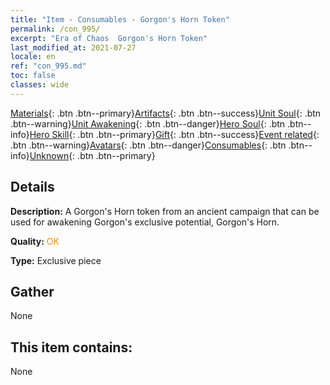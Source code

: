 ```yaml
---
title: "Item - Consumables - Gorgon's Horn Token"
permalink: /con_995/
excerpt: "Era of Chaos  Gorgon's Horn Token"
last_modified_at: 2021-07-27
locale: en
ref: "con_995.md"
toc: false
classes: wide
---
```

 [Materials](/Items/){: .btn .btn--primary}[Artifacts](/Items/Artifacts/){: .btn .btn--success}[Unit Soul](/Items/UnitSoul/){: .btn .btn--warning}[Unit Awakening](/Items/UnitAwakening/){: .btn .btn--danger}[Hero Soul](/Items/HeroSoul/){: .btn .btn--info}[Hero Skill](/Items/HeroSkill/){: .btn .btn--primary}[Gift](/Items/Gift/){: .btn .btn--success}[Event related](/Items/Events/){: .btn .btn--warning}[Avatars](/Items/Avatars/){: .btn .btn--danger}[Consumables](/Items/Consumables/){: .btn .btn--info}[Unknown](/Items/Unknown/){: .btn .btn--primary}

## Details
 **Description:** A Gorgon's Horn token from an ancient campaign that can be used for awakening Gorgon's exclusive potential, Gorgon's Horn.

 **Quality:** <span style="color: #FF8C00">OK</span>

 **Type:** Exclusive piece

## Gather

  None

## This item contains:

  None

